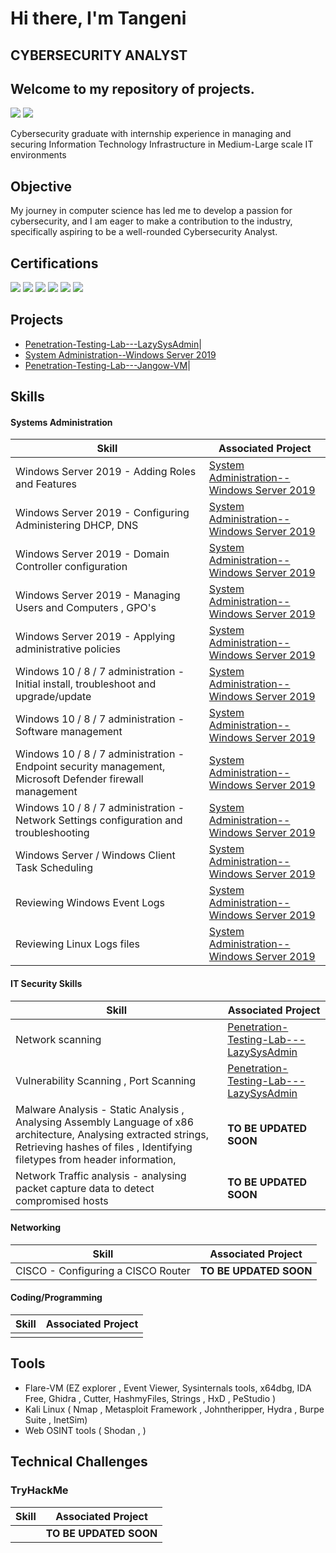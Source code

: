 # Hi there, I'm Tangeni
## CYBERSECURITY ANALYST
## Welcome to my repository of projects.
<a href="https://www.linkedin.com/in/ntshikukutu94/"><img src="https://img.shields.io/badge/-LinkedIn-0072b1?&style=for-the-badge&logo=linkedin&logoColor=white" /></a>
<img src="https://img.shields.io/badge/-ISC2 Member ID:1582703-0072b1?&style=for-the-badge&logo=isc2&logoColor=white" />

Cybersecurity graduate with internship experience in managing and securing Information Technology Infrastructure in Medium-Large scale IT environments


## Objective
My journey in computer science has led me to develop a passion for cybersecurity, and I am eager to make a contribution to the industry, specifically aspiring to be a  well-rounded Cybersecurity Analyst.

## Certifications
<div>
 <a href="https://learn.microsoft.com/api/credentials/share/en-us/NTShikukutu/603FD68D0BEF7393?sharingId=91FD2863FA8F4FB3"><img src="https://img.shields.io/badge/-Microsoft 365 Fundamentals-0052CC?style=for-the-badge&logo=Microsoft&logoColor=white" /></a>
<a href="https://www.credly.com/badges/248d021a-cec4-43b7-a112-57d7dacf1195/public_url"><img src="https://img.shields.io/badge/-Certified in Cybersecurity-0052CC?style=for-the-badge&logo=ISC2&logoColor=white" /></a>
<a href="https://www.credly.com/badges/3bf8b866-0e0c-4032-93b2-7c193ba06bd8/public_url"><img src="https://img.shields.io/badge/-Network%2B-007ACC?&style=for-the-badge&logo=CompTIA&logoColor=red" /></a>
<a href="https://www.credly.com/badges/03e247fa-13dd-4d96-bcec-9f396cd240a5/public_url"><img src="https://img.shields.io/badge/-A%2B-007ACC?&style=for-the-badge&logo=CompTIA&logoColor=red" /></a>
<a href="https://www.credly.com/badges/b097cae8-8942-44c8-a486-1de5ee75cd3f/public_url"><img src="https://img.shields.io/badge/-Fortinet Certified Associate Cybersecurity-4D4D4D?&style=for-the-badge&logo=Fortinet&logoColor=red" /></a>
<a href="https://www.credly.com/badges/496cab38-a14a-4562-9572-66306c645ed3/public_url"><img src="https://img.shields.io/badge/-Fortinet Certified Fundamentals Cybersecurity-4D4D4D?&style=for-the-badge&logo=Fortinet&logoColor=red" /></a>
</div>

## Projects
- <a href="https://github.com/Tangeni-S/Penetration-Testing-Lab---LazySysAdmin.git">Penetration-Testing-Lab---LazySysAdmin</a>|
- <a href="https://github.com/Tangeni-S/SystemAdministration-Windows-Server-2019">System Administration--Windows Server 2019</a>
- <a href="https://github.com/Tangeni-S/Penetration-Testing-Lab---Jangow-VM">Penetration-Testing-Lab---Jangow-VM</a>|

## Skills

#### Systems Administration
| Skill                                         | Associated Project         |
|-----------------------------------------------|----------------------------|
| Windows Server 2019 - Adding Roles and Features          | <a href="https://github.com/Tangeni-S/SystemAdministration-Windows-Server-2019">System Administration--Windows Server 2019</a> |
| Windows Server 2019 - Configuring Administering DHCP, DNS       |  <a href="https://github.com/Tangeni-S/SystemAdministration-Windows-Server-2019">System Administration--Windows Server 2019</a> |
| Windows Server 2019 - Domain Controller configuration | <a href="https://github.com/Tangeni-S/SystemAdministration-Windows-Server-2019">System Administration--Windows Server 2019</a>|
| Windows Server 2019 - Managing Users and Computers , GPO's    |<a href="https://github.com/Tangeni-S/SystemAdministration-Windows-Server-2019">System Administration--Windows Server 2019</a> |
| Windows Server 2019 - Applying administrative policies      | <a href="https://github.com/Tangeni-S/SystemAdministration-Windows-Server-2019">System Administration--Windows Server 2019</a>|
| Windows 10 / 8 / 7 administration - Initial install, troubleshoot and upgrade/update |<a href="https://github.com/Tangeni-S/SystemAdministration-Windows-Server-2019">System Administration--Windows Server 2019</a> |
| Windows 10 / 8 / 7 administration - Software management | <a href="https://github.com/Tangeni-S/SystemAdministration-Windows-Server-2019">System Administration--Windows Server 2019</a>|
| Windows 10 / 8 / 7 administration - Endpoint security management, Microsoft Defender firewall management|<a href="https://github.com/Tangeni-S/SystemAdministration-Windows-Server-2019">System Administration--Windows Server 2019</a> |
| Windows 10 / 8 / 7 administration - Network Settings configuration and troubleshooting | <a href="https://github.com/Tangeni-S/SystemAdministration-Windows-Server-2019">System Administration--Windows Server 2019</a>|
| Windows Server / Windows Client Task Scheduling | <a href="https://github.com/Tangeni-S/SystemAdministration-Windows-Server-2019">System Administration--Windows Server 2019</a>|
| Reviewing Windows Event Logs| <a href="https://github.com/Tangeni-S/SystemAdministration-Windows-Server-2019">System Administration--Windows Server 2019</a> |
| Reviewing Linux Logs files| <a href="https://github.com/Tangeni-S/SystemAdministration-Windows-Server-2019">System Administration--Windows Server 2019</a>|


#### IT Security Skills
| Skill                                         | Associated Project         |
|-----------------------------------------------|----------------------------|
| Network scanning          | <a href="https://github.com/Tangeni-S/Penetration-Testing-Lab---LazySysAdmin.git">Penetration-Testing-Lab---LazySysAdmin</a>|
| Vulnerability Scanning , Port Scanning         | <a href="https://github.com/Tangeni-S/Penetration-Testing-Lab---LazySysAdmin.git">Penetration-Testing-Lab---LazySysAdmin</a>|
| Malware Analysis - Static Analysis , Analysing Assembly Language of x86 architecture,  Analysing extracted strings, Retrieving hashes of files , Identifying filetypes from header information,   |  **TO BE UPDATED SOON** |
| Network Traffic analysis - analysing packet capture data to detect compromised hosts |  **TO BE UPDATED SOON** |

#### Networking
| Skill                                         | Associated Project         |
|-----------------------------------------------|----------------------------|
| CISCO - Configuring a CISCO Router | **TO BE UPDATED SOON** |


#### Coding/Programming
| Skill                                         | Associated Project         |
|-----------------------------------------------|----------------------------|
|  |  |



## Tools
- Flare-VM (EZ explorer , Event Viewer,  Sysinternals tools, x64dbg, IDA Free, Ghidra , Cutter, HashmyFiles, Strings , HxD , PeStudio )
- Kali Linux ( Nmap , Metasploit Framework , Johntheripper, Hydra , Burpe Suite , InetSim)
- Web OSINT tools ( Shodan , )



## Technical Challenges
### TryHackMe
| Skill                                         | Associated Project         |
|-----------------------------------------------|----------------------------|
|    |**TO BE UPDATED SOON**|

